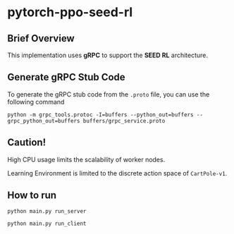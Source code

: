 # pytorch-ppo-seed-rl


## Brief Overview
This implementation uses **gRPC** to support the **SEED RL** architecture.

## Generate gRPC Stub Code
To generate the gRPC stub code from the `.proto` file, you can use the following command

`python -m grpc_tools.protoc -I=buffers --python_out=buffers --grpc_python_out=buffers buffers/grpc_service.proto`

## Caution!
High CPU usage limits the scalability of worker nodes.

Learning Environment is limited to the discrete action space of `CartPole-v1`.

## How to run
`python main.py run_server`

`python main.py run_client`
